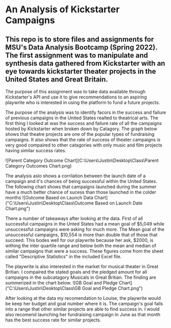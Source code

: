 # An Analysis of Kickstarter Campaigns
This repo is to store files and assignments for MSU's Data Analysis Bootcamp (Spring 2022).
The first assignment was to manipulate and synthesis data gathered from Kickstarter with an eye towards kickstarter theater projects in the United States and Great Britain.
---

The purpose of this assignment was to take data available through Kickstarter's API and use it to give recommendations to an aspiring playwrite who is interested in using the platform to fund a future projects.

The purpose of the analysis was to identify facors in the success and failure of previous campaigns in the United States realted to theatrical arts. The first thing I looked at was the success and failure rate of all the campaigns hosted by Kickstarter when broken down by Catagory. The graph below shows that theatre projects are one of the popular types of fundraising campaigns. It also shows that the rate of success of theater campaigns is very good compaired to other catagories with only music and film projects having similar success rates.

![Parent Category Outcome Chart](C:\Users\Justin\Desktop\Class\Parent Category Outcomes Chart.png)

The analysis aslo shows a corrilation between the launch date of a campaign and it's chances of being successful within the United States. The following chart shows that campaigns launched during the summer have a much better chance of sucess than those launched in the colder months
![Outcome Based on Launch Data Chart]("C:\Users\Justin\Desktop\Class\Outcome Based on Launch Date Chart.png")

There a number of takeaways after looking at the data. First of all successful campaigns in the Unted States had a mean goal of $5,049 while unsuccessful campaigns were asking for much more. The Mean goal of the unsuccessful campaigns, $10,554 is more than double that of those that succeed. This bodes well for our playwrite because her ask, $2000, is withing the inter quartile range and below both the mean and median of similar campaigns that were a success. These figures come from the sheet called "Descriptive Statistics" in the included Excel file.

The playwrite is also interested in the market for musical theater in Great Britian. I compaired the stated goals and the pledged amount for all campaigns in the subcatagory Musicals in Great Britian. The finding are summerized in the chart below.
![GB Goal and Pledge Chart]("C:\Users\Justin\Desktop\Class\GB Goal and Pledge Chart.png")

After looking at the data my recomendation to Louise, the playwrite would be keep her budget and goal number where it is. The campaign's goal falls into a range that other similar projects are able to find success in. I would also recomend launching her fundraising campaign in June as that month has the best success rate for similar projects.
